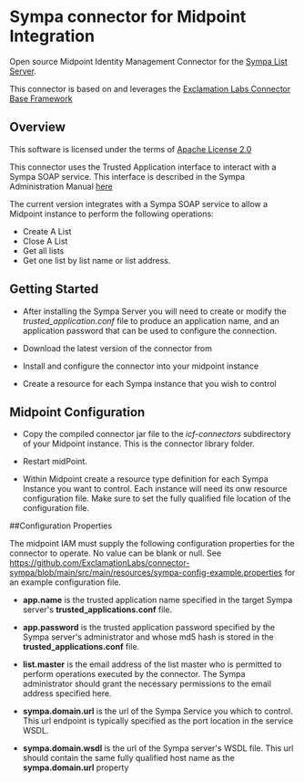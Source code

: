 # Sympa connector for Midpoint Integration

Open source Midpoint Identity Management Connector for the [Sympa List Server](https://www.sympa.org/).

This connector is based on and leverages the [Exclamation Labs Connector Base Framework](https://github.com/ExclamationLabs/connector-base)

## Overview

This software is licensed under the terms of [Apache License 2.0](https://www.apache.org/licenses/LICENSE-2.0) 

This connector uses the Trusted Application interface to interact with a Sympa SOAP service. This interface is described 
in the Sympa Administration Manual [here](https://sympa-community.github.io/manual/customize/soap-api.html#trust-remote-applications)  

The current version integrates with a Sympa SOAP service to allow a Midpoint instance to perform the 
following operations: 

- Create A List
- Close A List
- Get all lists 
- Get one list by list name or list address.

## Getting Started

- After installing the Sympa Server you will need to create or modify the *trusted_application.conf* file to produce an 
  application name, and an application password that can be used to configure the connection.
  
- Download the latest version of the connector from 
- Install and configure the connector into your midpoint instance

- Create a resource for each Sympa instance that you wish to control

## Midpoint Configuration

- Copy the compiled connector jar file to the *icf-connectors* subdirectory of your Midpoint instance. This is the 
connector library folder.

- Restart midPoint. 

- Within Midpoint create a resource type definition for each Sympa Instance you want to control. Each instance will 
  need its onw resource configuration file. Make sure to set the fully qualified file location of the configuration file. 
  

##Configuration Properties

The midpoint IAM must supply the following configuration properties for the connector to operate. No value can be blank or null.
See https://github.com/ExclamationLabs/connector-sympa/blob/main/src/main/resources/sympa-config-example.properties 
for an example configuration file. 
  
- **app.name** is the trusted application name specified in the target Sympa server's **trusted_applications.conf** file. 

- **app.password** is the trusted application password specified by the Sympa server's administrator and whose md5 hash 
  is stored in the **trusted_applications.conf** file.
  
- **list.master** is the email address of the list master who is permitted to perform operations executed by the connector. 
  The Sympa administrator should grant the necessary permissions to the email address specified here.
  
- **sympa.domain.url** is the url of the Sympa Service you which to control. This url endpoint is typically specified as 
  the port location in the service WSDL.


- **sympa.domain.wsdl** is the url of the Sympa server's WSDL file. This url should contain the same fully qualified 
  host name as the **sympa.domain.url** property  

